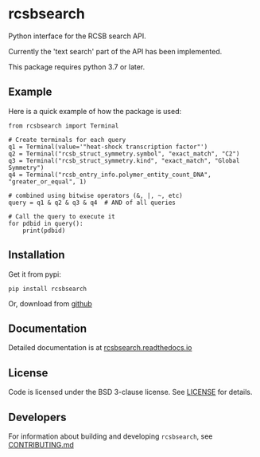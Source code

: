 # rcsbsearch

Python interface for the RCSB search API.

Currently the 'text search' part of the API has been implemented.

This package requires python 3.7 or later.

## Example

Here is a quick example of how the package is used:

    from rcsbsearch import Terminal

    # Create terminals for each query
    q1 = Terminal(value='"heat-shock transcription factor"')
    q2 = Terminal("rcsb_struct_symmetry.symbol", "exact_match", "C2")
    q3 = Terminal("rcsb_struct_symmetry.kind", "exact_match", "Global Symmetry")
    q4 = Terminal("rcsb_entry_info.polymer_entity_count_DNA", "greater_or_equal", 1)

    # combined using bitwise operators (&, |, ~, etc)
    query = q1 & q2 & q3 & q4  # AND of all queries

    # Call the query to execute it
    for pdbid in query():
        print(pdbid)

## Installation

Get it from pypi:

    pip install rcsbsearch

Or, download from [github](https://github.com/sbliven/rcsbsearch)

## Documentation

Detailed documentation is at [rcsbsearch.readthedocs.io](https://rcsbsearch.readthedocs.io/en/latest/)

## License

Code is licensed under the BSD 3-clause license. See [LICENSE](LICENSE) for details.

## Developers

For information about building and developing `rcsbsearch`, see
[CONTRIBUTING.md](CONTRIBUTING.md)

